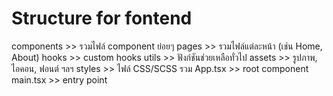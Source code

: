 # Structure for fontend
components  >>  รวมไฟล์ component ย่อยๆ
pages       >>  รวมไฟล์แต่ละหน้า (เช่น Home, About)
hooks       >>  custom hooks
utils       >>  ฟังก์ชันช่วยเหลือทั่วไป
assets      >>  รูปภาพ, ไอคอน, ฟอนต์ ฯลฯ
styles      >>  ไฟล์ CSS/SCSS รวม
App.tsx     >>  root component
main.tsx    >>  entry point